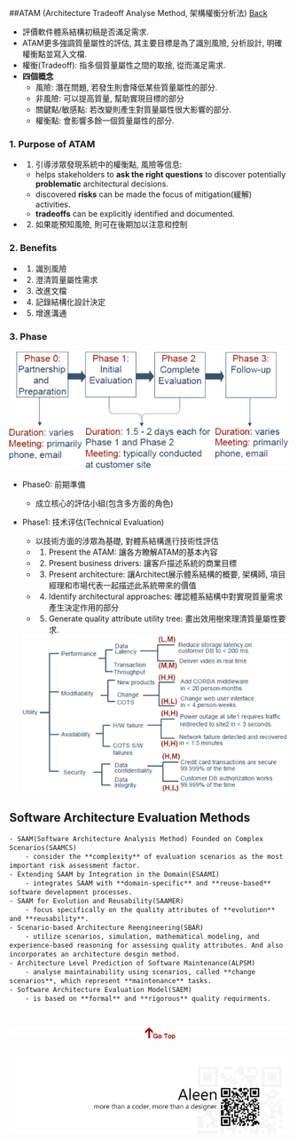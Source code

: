 ##ATAM (Architecture Tradeoff Analyse Method, 架構權衡分析法) [Back](./../Architecture.md)
- 評價軟件體系結構初稿是否滿足需求.
- ATAM更多強調質量屬性的評估, 其主要目標是為了識別風險, 分析設計, 明確權衡點並寫入文檔.
- 權衡(Tradeoff): 指多個質量屬性之間的取捨, 從而滿足需求.
- **四個概念**
	- 風險: 潛在問題, 若發生則會降低某些質量屬性的部分.
	- 非風險: 可以提高質量, 幫助實現目標的部分
	- 關鍵點/敏感點: 若改變則產生對質量屬性很大影響的部分.
	- 權衡點: 會影響多餘一個質量屬性的部分.

### 1. Purpose of ATAM
- 1. 引導涉眾發現系統中的權衡點, 風險等信息:
	- helps stakeholders to **ask the right questions** to discover potentially **problematic** architectural decisions.
	- discovered **risks** can be made the focus of mitigation(緩解) activities.
	- **tradeoffs** can be explicitly identified and documented.
- 2. 如果能預知風險, 則可在後期加以注意和控制

### 2. Benefits
- 1. 識別風險
- 2. 澄清質量屬性需求
- 3. 改進文檔
- 4. 記錄結構化設計決定
- 5. 增進溝通

### 3. Phase

<img src="./phases.png">

- Phase0: 前期準備
	- 成立核心的評估小組(包含多方面的角色)
- Phase1: 技术评估(Technical Evaluation)
	- 以技術方面的涉眾為基礎, 對體系結構進行技術性評估
	- 1. Present the ATAM: 讓各方瞭解ATAM的基本內容
	- 2. Present business drivers: 讓客戶描述系統的商業目標
	- 3. Present architecture: 讓Architect展示體系結構的概要, 架構師, 項目經理和市場代表一起描述此系統帶來的價值
	- 4. Identify architectural approaches: 確認體系結構中對實現質量需求產生決定作用的部分
	- 5. Generate quality attribute utility tree: 畫出效用樹來理清質量屬性要求.

	<img src="./utility_tree.png">

## Software Architecture Evaluation Methods
	- SAAM(Software Architecture Analysis Method) Founded on Complex Scenarios(SAAMCS)
		- consider the **complexity** of evaluation scenarios as the most important risk assessment factor.
	- Extending SAAM by Integration in the Domain(ESAAMI)
		- integrates SAAM with **domain-specific** and **reuse-based** software development processes.
	- SAAM for Evolution and Reusability(SAAMER)
		- focus specifically on the quality attributes of **evolution** and **reusability**.
	- Scenario-based Architecture Reengineering(SBAR)
		- utilize scenarios, simulation, mathematical modeling, and experience-based reasoning for assessing quality attributes. And also incorporates an architecture desgin method.
	- Architecture Level Prediction of Software Maintenance(ALPSM)
		- analyse maintainability using scenarios, called **change scenarios**, which represent **maintenance** tasks.
	- Software Architecture Evaluation Model(SAEM)
		- is based on **formal** and **rigorous** quality requirments.


<a href="#" style="left:200px;"><img src="./../../pic/gotop.png"></a>
=====
<a href="http://aleen42.github.io/" target="_blank" ><img src="./../../pic/tail.gif"></a>
